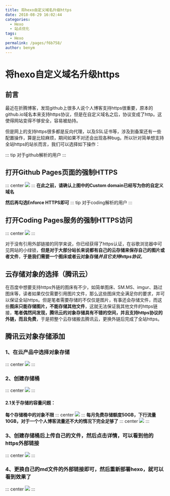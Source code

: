 ```yaml
---
title: 将hexo自定义域名升级https
date: 2018-08-29 16:02:44
categories: 
  - Hexo
  - 站点优化
tags: 
  - Hexo
permalink: /pages/f6b758/
author: benym
---
```


# 将hexo自定义域名升级https

## 前言

最近在折腾博客，发现github上很多人说个人博客支持https很重要，原本的github.io域名本来支持https协议，但是在自定义域名之后，协议变成了http。这使得网站变得不够安全，容易被劫持。

但是网上的支持https很多都是反向代理，以及SSL证书等，涉及到备案还有一些配置操作，算是比较麻烦，期间如果不对还会出现各种bug。所以针对简单想支持全站https的站长而言，我们可以选择如下操作：

::: tip
对于github解析的用户
:::
## 打开Github Pages页面的强制HTTPS
::: center
![](https://image-1-1257237419.cos.ap-chongqing.myqcloud.com/httpsupdate/hexo%E5%8D%87%E7%BA%A7https-1.png)
:::
**在此之前，请确认上图中的Custom domain已经写为你的自定义域名**

**然后再勾选Enforce HTTPS即可**
::: tip
对于coding解析的用户
:::
## 打开Coding Pages服务的强制HTTPS访问
::: center
![](https://image-1-1257237419.cos.ap-chongqing.myqcloud.com/httpsupdate/hexo%E5%8D%87%E7%BA%A7https-2.png)
:::


对于没有引用外部链接的同学来说，你已经获得了https认证，在谷歌浏览器中可见网站的小绿锁，**但是对于大部分站长来说都有自己的云存储来保存自己的图片或者文件**，**于是我们需要一个图床或者云对象存储*并且它支持https协议***。

## 云存储对象的选择（腾讯云）

在百度中想要支持https外链的图床有不少，如简单图床、SM.MS、imgur、路过图床等，读者如果仅仅需要引用图片文件，那么这些图床完全满足你的要求，并可以保证全站https。但是笔者需要存储的不仅仅是图片，有事还会存储文件，而这些**图床只能存储图片，不能存储其他文件**，这就无法保证我其他文件的https链接，**笔者偶然间发现，腾讯云的对象存储具有不错的空间，并且支持https协议的外链，而且免费**，于是把整个云存储搬去腾讯云，更换外链后完成了全站https。

## 腾讯云对象存储添加

### 1、在云产品中选择对象存储
::: center
![](https://image-1-1257237419.cos.ap-chongqing.myqcloud.com/httpsupdate/hexo%E5%8D%87%E7%BA%A7https-3.png)
:::
### 2、创建存储桶
::: center
![](https://image-1-1257237419.cos.ap-chongqing.myqcloud.com/httpsupdate/hexo%E5%8D%87%E7%BA%A7https-4.png)
:::
#### 2.1关于存储的容量问题：

**每个存储桶中的对象不限**
::: center
![](https://image-1-1257237419.cos.ap-chongqing.myqcloud.com/httpsupdate/hexo%E5%8D%87%E7%BA%A7https-6.png)
:::
**每月免费存储额度50GB，下行流量10GB，对于一个个人博客流量还不大的情况下完全足够了**
::: center
![](https://image-1-1257237419.cos.ap-chongqing.myqcloud.com/httpsupdate/hexo%E5%8D%87%E7%BA%A7https-7.png)
:::
### 3、创建存储桶后上传自己的文件，然后点击**详情**，可以看到他的https外部链接
::: center
![](https://image-1-1257237419.cos.ap-chongqing.myqcloud.com/httpsupdate/hexo%E5%8D%87%E7%BA%A7https-5.png)
:::
### 4、更换自己的md文件的外部链接即可，然后重新部署hexo，就可以看到效果了
::: center
![](https://image-1-1257237419.cos.ap-chongqing.myqcloud.com/httpsupdate/https.png)
:::
